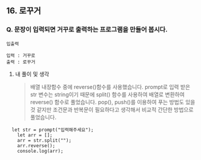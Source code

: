 ## 16. 로꾸거

### Q. 문장이 입력되면 거꾸로 출력하는 프로그램을 만들어 봅시다.

```
입출력

입력 : 거꾸로
출력 : 로꾸거
```

1. 내 풀이 및 생각
   > 배열 내장함수 중에 reverse()함수를 사용했습니다. prompt로 입력 받은 str 변수는 string이기 때문에 split() 함수를 사용하여 배열로 변환하여 reverse() 함수로 풀었습니다. pop(), push()를 이용하여 푸는 방법도 있을 것 같지만 조건문과 반복문이 필요하다고 생각해서 비교적 간단한 방법으로 풀었습니다.

```
  let str = prompt("입력해주세요");
    let arr = [];
    arr = str.split("");
    arr.reverse();
    console.log(arr);

```

